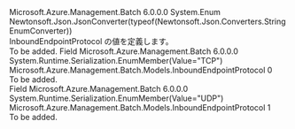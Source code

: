 <Type Name="InboundEndpointProtocol" FullName="Microsoft.Azure.Management.Batch.Models.InboundEndpointProtocol">
  <TypeSignature Language="C#" Value="public enum InboundEndpointProtocol" />
  <TypeSignature Language="ILAsm" Value=".class public auto ansi sealed InboundEndpointProtocol extends System.Enum" />
  <TypeSignature Language="DocId" Value="T:Microsoft.Azure.Management.Batch.Models.InboundEndpointProtocol" />
  <TypeSignature Language="VB.NET" Value="Public Enum InboundEndpointProtocol" />
  <TypeSignature Language="F#" Value="type InboundEndpointProtocol = " />
  <AssemblyInfo>
    <AssemblyName>Microsoft.Azure.Management.Batch</AssemblyName>
    <AssemblyVersion>6.0.0.0</AssemblyVersion>
  </AssemblyInfo>
  <Base>
    <BaseTypeName>System.Enum</BaseTypeName>
  </Base>
  <Attributes>
    <Attribute>
      <AttributeName>Newtonsoft.Json.JsonConverter(typeof(Newtonsoft.Json.Converters.StringEnumConverter))</AttributeName>
    </Attribute>
  </Attributes>
  <Docs>
    <summary>
            InboundEndpointProtocol の値を定義します。
            </summary>
    <remarks>To be added.</remarks>
  </Docs>
  <Members>
    <Member MemberName="TCP">
      <MemberSignature Language="C#" Value="TCP" />
      <MemberSignature Language="ILAsm" Value=".field public static literal valuetype Microsoft.Azure.Management.Batch.Models.InboundEndpointProtocol TCP = int32(0)" />
      <MemberSignature Language="DocId" Value="F:Microsoft.Azure.Management.Batch.Models.InboundEndpointProtocol.TCP" />
      <MemberSignature Language="VB.NET" Value="TCP" />
      <MemberSignature Language="F#" Value="TCP = 0" Usage="Microsoft.Azure.Management.Batch.Models.InboundEndpointProtocol.TCP" />
      <MemberType>Field</MemberType>
      <AssemblyInfo>
        <AssemblyName>Microsoft.Azure.Management.Batch</AssemblyName>
        <AssemblyVersion>6.0.0.0</AssemblyVersion>
      </AssemblyInfo>
      <Attributes>
        <Attribute>
          <AttributeName>System.Runtime.Serialization.EnumMember(Value="TCP")</AttributeName>
        </Attribute>
      </Attributes>
      <ReturnValue>
        <ReturnType>Microsoft.Azure.Management.Batch.Models.InboundEndpointProtocol</ReturnType>
      </ReturnValue>
      <MemberValue>0</MemberValue>
      <Docs>
        <summary>To be added.</summary>
      </Docs>
    </Member>
    <Member MemberName="UDP">
      <MemberSignature Language="C#" Value="UDP" />
      <MemberSignature Language="ILAsm" Value=".field public static literal valuetype Microsoft.Azure.Management.Batch.Models.InboundEndpointProtocol UDP = int32(1)" />
      <MemberSignature Language="DocId" Value="F:Microsoft.Azure.Management.Batch.Models.InboundEndpointProtocol.UDP" />
      <MemberSignature Language="VB.NET" Value="UDP" />
      <MemberSignature Language="F#" Value="UDP = 1" Usage="Microsoft.Azure.Management.Batch.Models.InboundEndpointProtocol.UDP" />
      <MemberType>Field</MemberType>
      <AssemblyInfo>
        <AssemblyName>Microsoft.Azure.Management.Batch</AssemblyName>
        <AssemblyVersion>6.0.0.0</AssemblyVersion>
      </AssemblyInfo>
      <Attributes>
        <Attribute>
          <AttributeName>System.Runtime.Serialization.EnumMember(Value="UDP")</AttributeName>
        </Attribute>
      </Attributes>
      <ReturnValue>
        <ReturnType>Microsoft.Azure.Management.Batch.Models.InboundEndpointProtocol</ReturnType>
      </ReturnValue>
      <MemberValue>1</MemberValue>
      <Docs>
        <summary>To be added.</summary>
      </Docs>
    </Member>
  </Members>
</Type>